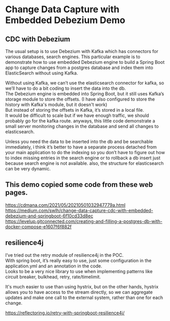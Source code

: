 # Change Data Capture with Embedded Debezium Demo

## CDC with Debezium

The usual setup is to use Debezium with Kafka which has connectors for various databases, search engines.
This particular example is to demonstrate how to use embedded Debezium engine to build a Spring Boot app to capture changes from a postgres database and index them into ElasticSearch without using Kafka.

Without using Kafka, we can’t use the elasticsearch connector for kafka, so we’ll have to do a bit coding to insert the data into the db.  
The Debezium engine is embedded into Spring Boot, but it still uses Kafka’s storage module to store the offsets. 
(I have also configured to store the history with Kafka's module, but it doesn't work)  
But instead of storing the offsets in Kafka, it’s stored in a local file.  
It would be difficult to scale but if we have enough traffic, we should probably go for the kafka route.  anyways, this little code demonstrate a small server monitoring changes in the database and send all changes to elasticsearch.

Unless you need the data to be inserted into the db and be searchable immediately, i think it’s better to have a separate process detached from your main application to do the indexing so you don’t have to figure out how to index missing entries in the search engine or to rollback a db insert just because search engine is not available.  also, the structure for elasticsearch can be very dynamic.

## This demo copied some code from these web pages.

https://cdmana.com/2021/05/20210501032947779a.html
https://medium.com/swlh/change-data-capture-cdc-with-embedded-debezium-and-springboot-6f10cd33d8ec
https://levelup.gitconnected.com/creating-and-filling-a-postgres-db-with-docker-compose-e1607f6f882f

## resilience4j

I’ve tried out the retry module of resilience4j in the POC.  
With spring boot, it’s really easy to use, just some configuration in the application.yml and an annotation in the code.  
Looks to be a very nice library to use when implementing patterns like circuit breaker, bulkhead, retry, rate/timelimit.

It's much easier to use than using hystrix, but on the other hands, hystrix allows you to have access to the stream directly, so we can aggregate updates and make one call to the external system, rather than one for each change.

https://reflectoring.io/retry-with-springboot-resilience4j/

